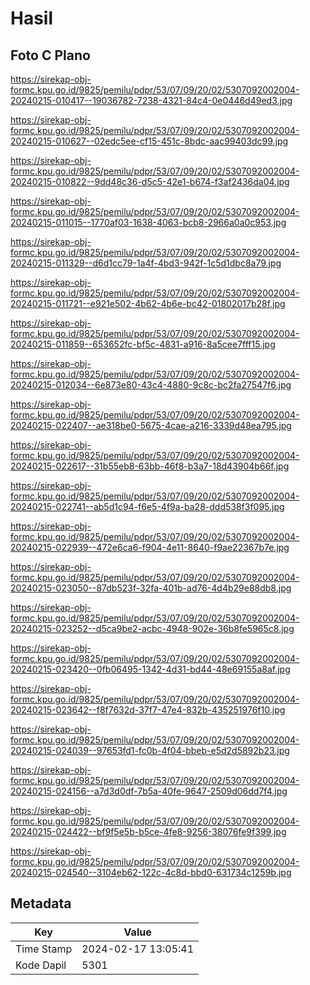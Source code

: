 # Hasil

## Foto C Plano

https://sirekap-obj-formc.kpu.go.id/9825/pemilu/pdpr/53/07/09/20/02/5307092002004-20240215-010417--19036782-7238-4321-84c4-0e0446d49ed3.jpg

https://sirekap-obj-formc.kpu.go.id/9825/pemilu/pdpr/53/07/09/20/02/5307092002004-20240215-010627--02edc5ee-cf15-451c-8bdc-aac99403dc99.jpg

https://sirekap-obj-formc.kpu.go.id/9825/pemilu/pdpr/53/07/09/20/02/5307092002004-20240215-010822--9dd48c36-d5c5-42e1-b674-f3af2436da04.jpg

https://sirekap-obj-formc.kpu.go.id/9825/pemilu/pdpr/53/07/09/20/02/5307092002004-20240215-011015--1770af03-1638-4063-bcb8-2966a0a0c953.jpg

https://sirekap-obj-formc.kpu.go.id/9825/pemilu/pdpr/53/07/09/20/02/5307092002004-20240215-011329--d6d1cc79-1a4f-4bd3-942f-1c5d1dbc8a79.jpg

https://sirekap-obj-formc.kpu.go.id/9825/pemilu/pdpr/53/07/09/20/02/5307092002004-20240215-011721--e921e502-4b62-4b6e-bc42-01802017b28f.jpg

https://sirekap-obj-formc.kpu.go.id/9825/pemilu/pdpr/53/07/09/20/02/5307092002004-20240215-011859--653652fc-bf5c-4831-a916-8a5cee7fff15.jpg

https://sirekap-obj-formc.kpu.go.id/9825/pemilu/pdpr/53/07/09/20/02/5307092002004-20240215-012034--6e873e80-43c4-4880-9c8c-bc2fa27547f6.jpg

https://sirekap-obj-formc.kpu.go.id/9825/pemilu/pdpr/53/07/09/20/02/5307092002004-20240215-022407--ae318be0-5675-4cae-a216-3339d48ea795.jpg

https://sirekap-obj-formc.kpu.go.id/9825/pemilu/pdpr/53/07/09/20/02/5307092002004-20240215-022617--31b55eb8-63bb-46f8-b3a7-18d43904b66f.jpg

https://sirekap-obj-formc.kpu.go.id/9825/pemilu/pdpr/53/07/09/20/02/5307092002004-20240215-022741--ab5d1c94-f6e5-4f9a-ba28-ddd538f3f095.jpg

https://sirekap-obj-formc.kpu.go.id/9825/pemilu/pdpr/53/07/09/20/02/5307092002004-20240215-022939--472e6ca6-f904-4e11-8640-f9ae22367b7e.jpg

https://sirekap-obj-formc.kpu.go.id/9825/pemilu/pdpr/53/07/09/20/02/5307092002004-20240215-023050--87db523f-32fa-401b-ad76-4d4b29e88db8.jpg

https://sirekap-obj-formc.kpu.go.id/9825/pemilu/pdpr/53/07/09/20/02/5307092002004-20240215-023252--d5ca9be2-acbc-4948-902e-36b8fe5965c8.jpg

https://sirekap-obj-formc.kpu.go.id/9825/pemilu/pdpr/53/07/09/20/02/5307092002004-20240215-023420--0fb06495-1342-4d31-bd44-48e69155a8af.jpg

https://sirekap-obj-formc.kpu.go.id/9825/pemilu/pdpr/53/07/09/20/02/5307092002004-20240215-023642--f8f7632d-37f7-47e4-832b-435251976f10.jpg

https://sirekap-obj-formc.kpu.go.id/9825/pemilu/pdpr/53/07/09/20/02/5307092002004-20240215-024039--97653fd1-fc0b-4f04-bbeb-e5d2d5892b23.jpg

https://sirekap-obj-formc.kpu.go.id/9825/pemilu/pdpr/53/07/09/20/02/5307092002004-20240215-024156--a7d3d0df-7b5a-40fe-9647-2509d06dd7f4.jpg

https://sirekap-obj-formc.kpu.go.id/9825/pemilu/pdpr/53/07/09/20/02/5307092002004-20240215-024422--bf9f5e5b-b5ce-4fe8-9256-38076fe9f399.jpg

https://sirekap-obj-formc.kpu.go.id/9825/pemilu/pdpr/53/07/09/20/02/5307092002004-20240215-024540--3104eb62-122c-4c8d-bbd0-631734c1259b.jpg


## Metadata

| Key        | Value               |
| ---------- | ------------------- |
| Time Stamp | 2024-02-17 13:05:41 |
| Kode Dapil | 5301                |



